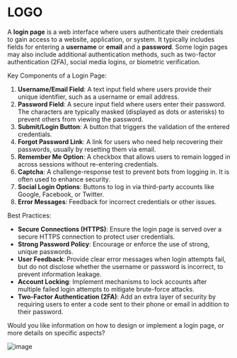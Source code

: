 # LOGO
A **login page** is a web interface where users authenticate their credentials to gain access to a website, application, or system. It typically includes fields for entering a **username** or **email** and a **password**. Some login pages may also include additional authentication methods, such as two-factor authentication (2FA), social media logins, or biometric verification.

 Key Components of a Login Page:
1. **Username/Email Field**: A text input field where users provide their unique identifier, such as a username or email address.
2. **Password Field**: A secure input field where users enter their password. The characters are typically masked (displayed as dots or asterisks) to prevent others from viewing the password.
3. **Submit/Login Button**: A button that triggers the validation of the entered credentials.
4. **Forgot Password Link**: A link for users who need help recovering their passwords, usually by resetting them via email.
5. **Remember Me Option**: A checkbox that allows users to remain logged in across sessions without re-entering credentials.
6. **Captcha**: A challenge-response test to prevent bots from logging in. It is often used to enhance security.
7. **Social Login Options**: Buttons to log in via third-party accounts like Google, Facebook, or Twitter.
8. **Error Messages**: Feedback for incorrect credentials or other issues.

 Best Practices:
- **Secure Connections (HTTPS)**: Ensure the login page is served over a secure HTTPS connection to protect user credentials.
- **Strong Password Policy**: Encourage or enforce the use of strong, unique passwords.
- **User Feedback**: Provide clear error messages when login attempts fail, but do not disclose whether the username or password is incorrect, to prevent information leakage.
- **Account Locking**: Implement mechanisms to lock accounts after multiple failed login attempts to mitigate brute-force attacks.
- **Two-Factor Authentication (2FA)**: Add an extra layer of security by requiring users to enter a code sent to their phone or email in addition to their password.

Would you like information on how to design or implement a login page, or more details on specific aspects?



![image](https://github.com/user-attachments/assets/9da8982f-f9ef-43d7-9df6-b457e1397706)



